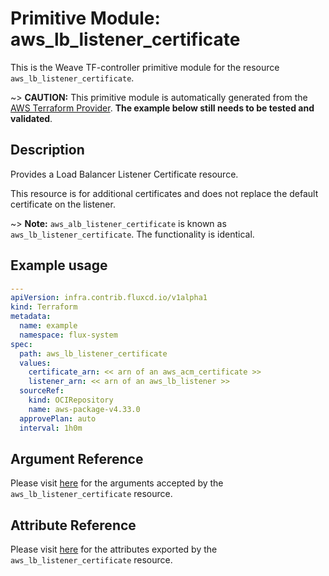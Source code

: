 
# Primitive Module: aws_lb_listener_certificate

This is the Weave TF-controller primitive module for the resource `aws_lb_listener_certificate`.

~> **CAUTION:** This primitive module is automatically generated from the [AWS Terraform Provider](https://registry.terraform.io/providers/hashicorp/aws/latest/docs/resources/lb_listener_certificate). **The example below still needs to be tested and validated**.

## Description

Provides a Load Balancer Listener Certificate resource.

This resource is for additional certificates and does not replace the default certificate on the listener.

~> **Note:** `aws_alb_listener_certificate` is known as `aws_lb_listener_certificate`. The functionality is identical.

## Example usage

```yaml
---
apiVersion: infra.contrib.fluxcd.io/v1alpha1
kind: Terraform
metadata:
  name: example
  namespace: flux-system
spec:
  path: aws_lb_listener_certificate
  values:
    certificate_arn: << arn of an aws_acm_certificate >>
    listener_arn: << arn of an aws_lb_listener >>
  sourceRef:
    kind: OCIRepository
    name: aws-package-v4.33.0
  approvePlan: auto
  interval: 1h0m
```

## Argument Reference

Please visit [here](https://registry.terraform.io/providers/hashicorp/aws/latest/docs/resources/lb_listener_certificate#argument-reference) for the arguments accepted by the `aws_lb_listener_certificate` resource.

## Attribute Reference

Please visit [here](https://registry.terraform.io/providers/hashicorp/aws/latest/docs/resources/lb_listener_certificate#attributes-reference) for the attributes exported by the `aws_lb_listener_certificate` resource.
